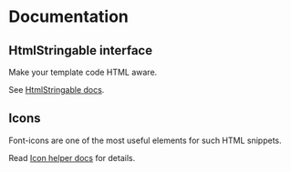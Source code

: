 # Documentation

## HtmlStringable interface
Make your template code HTML aware.

See [HtmlStringable docs](HtmlStringable.md).

## Icons
Font-icons are one of the most useful elements for such HTML snippets.

Read [Icon helper docs](Helper/Icon.md) for details.
